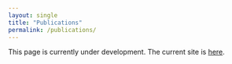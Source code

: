 ```yaml
---
layout: single
title: "Publications"
permalink: /publications/
---
```


This page is currently under development. The current site is [here](https://sites.google.com/site/forestecoclimlab/home).